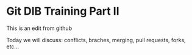 # Git DIB Training Part II

This is an edit from github

Today we will discuss: conflicts, braches, merging, pull requests, forks, etc...
